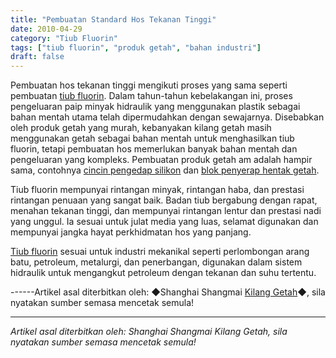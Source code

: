 ```yaml
---
title: "Pembuatan Standard Hos Tekanan Tinggi"
date: 2010-04-29
category: "Tiub Fluorin"
tags: ["tiub fluorin", "produk getah", "bahan industri"]
draft: false
---
```


Pembuatan hos tekanan tinggi mengikuti proses yang sama seperti pembuatan [tiub fluorin](http://www.smpolymer.com/fujiaoguan/). Dalam tahun-tahun kebelakangan ini, proses pengeluaran paip minyak hidraulik yang menggunakan plastik sebagai bahan mentah utama telah dipermudahkan dengan sewajarnya. Disebabkan oleh produk getah yang murah, kebanyakan kilang getah masih menggunakan getah sebagai bahan mentah untuk menghasilkan tiub fluorin, tetapi pembuatan hos memerlukan banyak bahan mentah dan pengeluaran yang kompleks. Pembuatan produk getah am adalah hampir sama, contohnya [cincin pengedap silikon](http://www.smpolymer.com/) dan [blok penyerap hentak getah](http://www.smpolymer.com/).

Tiub fluorin mempunyai rintangan minyak, rintangan haba, dan prestasi rintangan penuaan yang sangat baik. Badan tiub bergabung dengan rapat, menahan tekanan tinggi, dan mempunyai rintangan lentur dan prestasi nadi yang unggul. Ia sesuai untuk julat media yang luas, selamat digunakan dan mempunyai jangka hayat perkhidmatan hos yang panjang.

[Tiub fluorin](http://www.smpolymer.com/fujiaoguan/) sesuai untuk industri mekanikal seperti perlombongan arang batu, petroleum, metalurgi, dan penerbangan, digunakan dalam sistem hidraulik untuk mengangkut petroleum dengan tekanan dan suhu tertentu.

------Artikel asal diterbitkan oleh: ◆Shanghai Shangmai [Kilang Getah](http://www.smpolymer.com/)◆, sila nyatakan sumber semasa mencetak semula!

---

*Artikel asal diterbitkan oleh: Shanghai Shangmai Kilang Getah, sila nyatakan sumber semasa mencetak semula!*